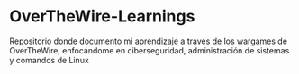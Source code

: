 # OverTheWire-Learnings
Repositorio donde documento mi aprendizaje a través de los wargames de OverTheWire, enfocándome en ciberseguridad, administración de sistemas y comandos de Linux
